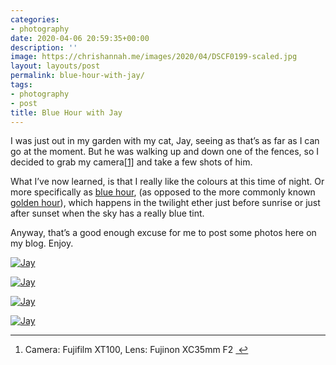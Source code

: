 ```yaml
---
categories:
- photography
date: 2020-04-06 20:59:35+00:00
description: ''
image: https://chrishannah.me/images/2020/04/DSCF0199-scaled.jpg
layout: layouts/post
permalink: blue-hour-with-jay/
tags:
- photography
- post
title: Blue Hour with Jay
---
```


<p>I was just out in my garden with my cat, Jay, seeing as that’s as far as I can go at the moment. But he was walking up and down one of the fences, so I decided to grab my camera<a href="1" id="fnref:1" title="see footnote" class="footnote">[1]</a> and take a few shots of him.</p>
<p>What I’ve now learned, is that I really like the colours at this time of night. Or more specifically as <a href="https://en.wikipedia.org/wiki/Blue_hour">blue hour</a>, (as opposed to the more commonly known <a href="https://en.wikipedia.org/wiki/Golden_hour_(photography)">golden hour</a>), which happens in the twilight ether just before sunrise or just after sunset when the sky has a really blue tint.</p>
<p>Anyway, that’s a good enough excuse for me to post some photos here on my blog. Enjoy.</p>
<p><a href="https://chrishannah.me/images/2020/04/DSCF0201-scaled.jpg"><img src="https://chrishannah.me/images/2020/04/DSCF0201-scaled.jpg" alt="Jay"></a></p>
<p><a href="https://chrishannah.me/images/2020/04/DSCF0198-scaled.jpg"><img src="https://chrishannah.me/images/2020/04/DSCF0198-scaled.jpg" alt="Jay"></a></p>
<p><a href="https://chrishannah.me/images/2020/04/DSCF0200-scaled.jpg"><img src="https://chrishannah.me/images/2020/04/DSCF0200-scaled.jpg" alt="Jay"></a></p>
<p><a href="https://chrishannah.me/images/2020/04/DSCF0202-scaled.jpg"><img src="https://chrishannah.me/images/2020/04/DSCF0202-scaled.jpg" alt="Jay"></a></p>
<div class="footnotes">
<hr>
<ol>
<li id="fn:1">Camera: Fujifilm XT100, Lens: Fujinon XC35mm F2  <a href="1" title="return to article" class="reversefootnote">&nbsp;↩</a></li>
</ol>
</div>
